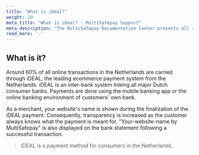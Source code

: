 ```yaml
---
title: "What is iDeal?"
weight: 20
meta_title: "What is iDeal? - MultiSafepay Support"
meta_description: "The MultiSafepay Documentation Center presents all relevant information about our Plugins and API. You can also find support pages for Payment Methods, Tools and General Questions as well as the contact details of our Support and Integration Teams."
read_more: '.'
---
```

## What is it?
Around 60% of all online transactions in the Netherlands are carried through iDEAL, the leading ecommerce payment system from the Netherlands. iDEAL is an inter-bank system linking all major Dutch consumer banks. Payments are done using the mobile banking app or the online banking environment of customers' own bank.

As a merchant, your website's name is shown during the finalization of the iDEAL payment. Consequently, transparency is increased as the customer always knows what the payment is meant for. "Your-website-name by MultiSafepay" is also displayed on the bank statement following a successful transaction. 

> iDEAL is a payment method for consumers in the Netherlands. 
